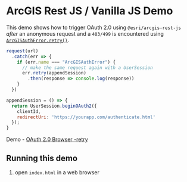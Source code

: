 # ArcGIS Rest JS / Vanilla JS Demo

This demo shows how to trigger OAuth 2.0 using `@esri/arcgis-rest-js` _after_ an anonymous request and a `403/499` is encountered using [`ArcGISAuthError.retry()`](https://esri.github.io/arcgis-rest-js/api/request/ArcGISAuthError/#retry-summary).

```js
request(url)
  .catch(err => {
    if (err.name === "ArcGISAuthError") {
      // make the same request again with a UserSession
      err.retry(appendSession)
        .then(response => console.log(response))
    }
  })

appendSession = () => {
  return UserSession.beginOAuth2({
    clientId,
    redirectUri: 'https://yourapp.com/authenticate.html'
  });
}
```
Demo - [OAuth 2.0 Browser -retry](https://github.com/Esri/arcgis-rest-js/tree/master/demos/oauth2-browser-retry)

## Running this demo
1. open `index.html` in a web browser